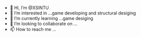 - 👋 Hi, I’m @XSINTU
- 👀 I’m interested in ...game developing and structural desiging
- 🌱 I’m currently learning ...game desiging
- 💞️ I’m looking to collaborate on ...
- 📫 How to reach me ...

<!---
XSINTU/XSINTU is a ✨ special ✨ repository because its `README.md` (this file) appears on your GitHub profile.
You can click the Preview link to take a look at your changes.
--->
